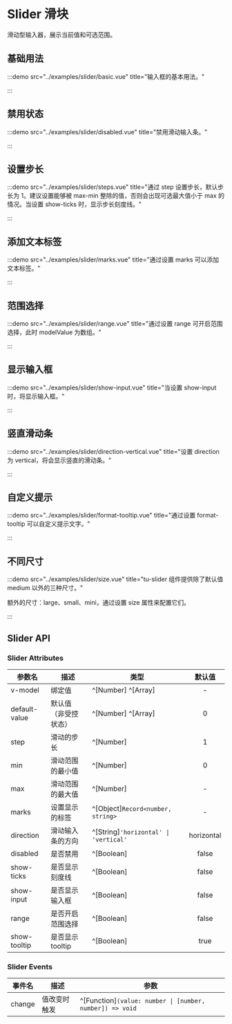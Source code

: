 # Slider 滑块

滑动型输入器，展示当前值和可选范围。

## 基础用法

:::demo src="../examples/slider/basic.vue" title="输入框的基本用法。"

:::

## 禁用状态

:::demo src="../examples/slider/disabled.vue" title="禁用滑动输入条。"

:::

## 设置步长

:::demo src="../examples/slider/steps.vue" title="通过 step 设置步长，默认步长为 1。建议设置能够被 max-min 整除的值，否则会出现可选最大值小于 max 的情况。当设置 show-ticks 时，显示步长刻度线。"

:::

## 添加文本标签

:::demo src="../examples/slider/marks.vue" title="通过设置 marks 可以添加文本标签。"

:::

## 范围选择

:::demo src="../examples/slider/range.vue" title="通过设置 range 可开启范围选择，此时 modelValue 为数组。"

:::

## 显示输入框

:::demo src="../examples/slider/show-input.vue" title="当设置 show-input 时，将显示输入框。"

:::

## 竖直滑动条

:::demo src="../examples/slider/direction-vertical.vue" title="设置 direction 为 vertical，将会显示竖直的滑动条。"

:::

## 自定义提示

:::demo src="../examples/slider/format-tooltip.vue" title="通过设置 format-tooltip 可以自定义提示文字。"

:::

## 不同尺寸

:::demo src="../examples/slider/size.vue" title="tu-slider 组件提供除了默认值 medium 以外的三种尺寸。"

额外的尺寸：large、small、mini，通过设置 size 属性来配置它们。

:::

## Slider API

### Slider Attributes

| 参数名 | 描述 | 类型 | 默认值 |
| ------ | ---- | ---- | :----: |
| v-model | 绑定值 | ^[Number] ^[Array] | - |
| default-value | 默认值（非受控状态）| ^[Number] ^[Array] | 0 |
| step | 滑动的步长 | ^[Number] | 1 |
| min | 滑动范围的最小值 | ^[Number] | 0 |
| max | 滑动范围的最大值 | ^[Number] | - |
| marks | 设置显示的标签 | ^[Object]`Record<number, string>` | - |
| direction | 滑动输入条的方向 | ^[String]`'horizontal' \| 'vertical'` | horizontal |
| disabled | 是否禁用 | ^[Boolean] | false |
| show-ticks | 是否显示刻度线 | ^[Boolean] | false |
| show-input | 是否显示输入框 | ^[Boolean] | false |
| range | 是否开启范围选择 | ^[Boolean] | false |
| show-tooltip | 是否显示tooltip | ^[Boolean] | true |

### Slider Events

| 事件名 | 描述 | 参数 |
| ------ | ---- | ---- |
| change | 值改变时触发 | ^[Function]`(value: number \| [number, number]) => void` |
